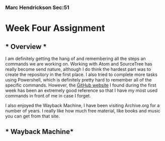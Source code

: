 ### Marc Hendrickson  Sec:51

# **Week Four Assignment**

## * Overview *

I am definitely getting the hang of and remembering all the steps an commands we
 are working on. Working with Atom and SourceTree has really become send nature,
 although I do think the hardest part was to create the repository in the first
 place. I also tried to complete more tasks using Powershell, which is
 definitely pretty hard to remember all of the specific commands. However, the
 [GitHub website](https://github.com/PowerShell/PowerShell/blob/master/docs/learning-powershell/powershell-beginners-guide.md)
 I found during the first week has been an extremely good reference so that I
 have my most used commands in front of me in case I forget.

 I also enjoyed the Wayback Machine, I have been visiting Archive.org for a
 number of years. I really like how much free material, like books and music
  you can get from that site.

## * Wayback Machine* 
